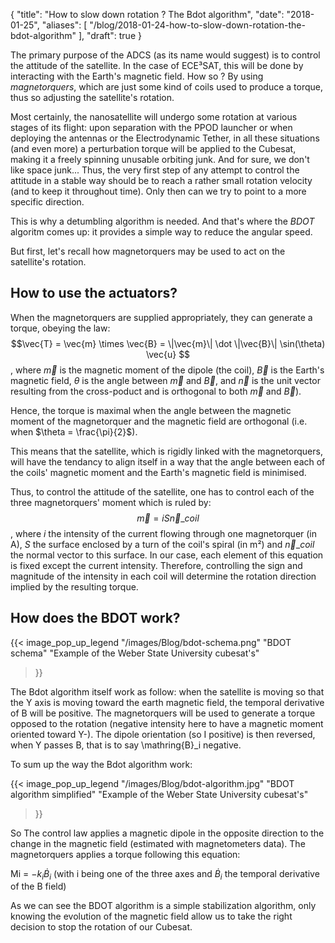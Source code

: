 {
    "title": "How to slow down rotation ? The Bdot algorithm",
    "date": "2018-01-25",
    "aliases": [
        "/blog/2018-01-24-how-to-slow-down-rotation-the-bdot-algorithm"
    ],
    "draft": true
}

The primary purpose of the ADCS (as its name would suggest) is to control the attitude of the satellite. In the case of ECE³SAT, this will be done by interacting with the Earth's magnetic field. How so ? By using _magnetorquers_, which are just some kind of coils used to produce a torque, thus so adjusting the satellite's rotation.

Most certainly, the nanosatellite will undergo some rotation at various stages of its flight: upon separation with the PPOD launcher or when deploying the antennas or the Electrodynamic Tether, in all these situations (and even more) a perturbation torque will be applied to the Cubesat, making it a freely spinning unusable orbiting junk.
And for sure, we don't like space junk...
Thus, the very first step of any attempt to control the attitude in a stable way should be to reach a rather small rotation velocity (and to keep it throughout time).
Only then can we try to point to a more specific direction.

This is why a detumbling algorithm is needed.
And that's where the _BDOT_ algoritm comes up: it provides a simple way to reduce the angular speed.

But first, let's recall how magnetorquers may be used to act on the satellite's rotation.

## How to use the actuators?

When the magnetorquers are supplied appropriately, they can generate a torque, obeying the law: 
$$\vec{T} = \vec{m} \times \vec{B} = \|\vec{m}\| \dot \|\vec{B}\| \sin(\theta) \vec{u} $$,
where $\vec{m}$ is the magnetic moment of the dipole (the coil), $\vec{B}$ is the Earth's magnetic field, $\theta$ is the angle between $\vec{m}$ and $\vec{B}$, and $\vec{n}$ is the unit vector resulting from the cross-poduct and is orthogonal to both $\vec{m}$ and $\vec{B}$).

Hence, the torque is maximal when the angle between the magnetic moment of the magnetorquer and the magnetic field are orthogonal (i.e. when $\theta = \frac{\pi}{2}$).

This means that the satellite, which is rigidly linked with the magnetorquers, will have the tendancy to align itself in a way that the angle between each of the coils' magnetic moment and the Earth's magnetic field is minimised.

Thus, to control the attitude of the satellite, one has to control each of the three magnetorquers' moment which is ruled by:
$$\vec{m} = i S \vec{n}\_{coil}$$,
where $i$ the intensity of the current flowing through one magnetorquer (in A), $S$ the surface enclosed by a turn of the coil's spiral (in m²) and $\vec{n}\_{coil}$ the normal vector to this surface.
In our case, each element of this equation is fixed except the current intensity. Therefore, controlling the sign and magnitude of the intensity in each coil will determine the rotation direction implied by the resulting torque.

## How does the BDOT work?

{{<
    image_pop_up_legend
    "/images/Blog/bdot-schema.png"
    "BDOT schema"
    "Example of the Weber State University cubesat's"
>}}

The Bdot algorithm itself work as follow: when the satellite is moving so that the Y axis is moving toward the earth magnetic field, the temporal derivative of B will be positive. The magnetorquers  will be used to generate a torque opposed to the rotation (negative intensity here to have a magnetic moment oriented toward Y-). The dipole orientation (so I positive) is then reversed, when Y passes B, that is to say \mathring{B}_i negative.

To sum up the way the Bdot algorithm work:
 
{{<
    image_pop_up_legend
    "/images/Blog/bdot-algorithm.jpg"
    "BDOT algorithm simplified"
    "Example of the Weber State University cubesat's"
>}}

So The control law applies a magnetic dipole in the opposite direction to the change in the magnetic field (estimated with magnetometers data). The magnetorquers applies a torque following this equation:

Mi = $-k_i$$\dot{B}$$_i$ (with i being one of the three axes and $\dot{B}$$_i$ the temporal derivative of the B field)

As we can see the BDOT algorithm is a simple stabilization algorithm, only knowing the evolution of the magnetic field allow us to take the right decision to stop the rotation of our Cubesat.
